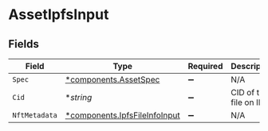 # AssetIpfsInput


## Fields

| Field                                                                         | Type                                                                          | Required                                                                      | Description                                                                   | Example                                                                       |
| ----------------------------------------------------------------------------- | ----------------------------------------------------------------------------- | ----------------------------------------------------------------------------- | ----------------------------------------------------------------------------- | ----------------------------------------------------------------------------- |
| `Spec`                                                                        | [*components.AssetSpec](../../models/components/assetspec.md)                 | :heavy_minus_sign:                                                            | N/A                                                                           |                                                                               |
| `Cid`                                                                         | **string*                                                                     | :heavy_minus_sign:                                                            | CID of the file on IPFS                                                       | bafybeihoqtemwitqajy6d654tmghqqvxmzgblddj2egst6yilplr5num6u                   |
| `NftMetadata`                                                                 | [*components.IpfsFileInfoInput](../../models/components/ipfsfileinfoinput.md) | :heavy_minus_sign:                                                            | N/A                                                                           |                                                                               |
